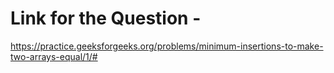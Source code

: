 # Link for the Question -

https://practice.geeksforgeeks.org/problems/minimum-insertions-to-make-two-arrays-equal/1/#